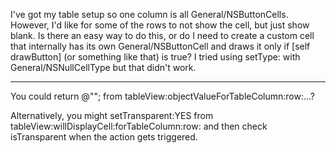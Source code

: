 I've got my table setup so one column is all General/NSButtonCells. However, I'd like for some of the rows to not show the cell, but just show blank. Is there an easy way to do this, or do I need to create a custom cell that internally has its own General/NSButtonCell and draws it only if     [self drawButton] (or something like that) is true? I tried using     setType: with General/NSNullCellType but that didn't work.

----
You could     return @""; from     tableView:objectValueForTableColumn:row:...?

Alternatively, you might     setTransparent:YES from     tableView:willDisplayCell:forTableColumn:row: and then check     isTransparent when the action gets triggered.